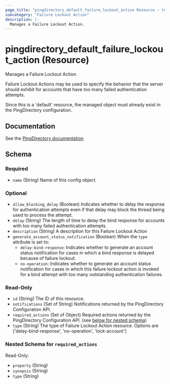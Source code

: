 ```yaml
---
page_title: "pingdirectory_default_failure_lockout_action Resource - terraform-provider-pingdirectory"
subcategory: "Failure Lockout Action"
description: |-
  Manages a Failure Lockout Action.
---
```


# pingdirectory_default_failure_lockout_action (Resource)

Manages a Failure Lockout Action.

Failure Lockout Actions may be used to specify the behavior that the server should exhibit for accounts that have too many failed authentication attempts.

Since this is a 'default' resource, the managed object must already exist in the PingDirectory configuration.



## Documentation
See the [PingDirectory documentation](https://docs.pingidentity.com/r/en-us/pingdirectory-93/pd_sec_alt_failure_lockout_actions)

<!-- schema generated by tfplugindocs -->
## Schema

### Required

- `name` (String) Name of this config object.

### Optional

- `allow_blocking_delay` (Boolean) Indicates whether to delay the response for authentication attempts even if that delay may block the thread being used to process the attempt.
- `delay` (String) The length of time to delay the bind response for accounts with too many failed authentication attempts.
- `description` (String) A description for this Failure Lockout Action
- `generate_account_status_notification` (Boolean) When the `type` attribute is set to:
  - `delay-bind-response`: Indicates whether to generate an account status notification for cases in which a bind response is delayed because of failure lockout.
  - `no-operation`: Indicates whether to generate an account status notification for cases in which this failure lockout action is invoked for a bind attempt with too many outstanding authentication failures.

### Read-Only

- `id` (String) The ID of this resource.
- `notifications` (Set of String) Notifications returned by the PingDirectory Configuration API.
- `required_actions` (Set of Object) Required actions returned by the PingDirectory Configuration API. (see [below for nested schema](#nestedatt--required_actions))
- `type` (String) The type of Failure Lockout Action resource. Options are ['delay-bind-response', 'no-operation', 'lock-account']

<a id="nestedatt--required_actions"></a>
### Nested Schema for `required_actions`

Read-Only:

- `property` (String)
- `synopsis` (String)
- `type` (String)



